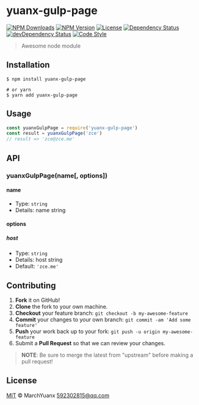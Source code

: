 # yuanx-gulp-page

[![NPM Downloads][downloads-image]][downloads-url]
[![NPM Version][version-image]][version-url]
[![License][license-image]][license-url]
[![Dependency Status][dependency-image]][dependency-url]
[![devDependency Status][devdependency-image]][devdependency-url]
[![Code Style][style-image]][style-url]

> Awesome node module

## Installation

```shell
$ npm install yuanx-gulp-page

# or yarn
$ yarn add yuanx-gulp-page
```

## Usage

<!-- TODO: Introduction of API use -->

```javascript
const yuanxGulpPage = require('yuanx-gulp-page')
const result = yuanxGulpPage('zce')
// result => 'zce@zce.me'
```

## API

<!-- TODO: Introduction of API -->

### yuanxGulpPage(name[, options])

#### name

- Type: `string`
- Details: name string

#### options

##### host

- Type: `string`
- Details: host string
- Default: `'zce.me'`

## Contributing

1. **Fork** it on GitHub!
2. **Clone** the fork to your own machine.
3. **Checkout** your feature branch: `git checkout -b my-awesome-feature`
4. **Commit** your changes to your own branch: `git commit -am 'Add some feature'`
5. **Push** your work back up to your fork: `git push -u origin my-awesome-feature`
6. Submit a **Pull Request** so that we can review your changes.

> **NOTE**: Be sure to merge the latest from "upstream" before making a pull request!

## License

[MIT](LICENSE) &copy; MarchYuanx <592302815@qq.com>



[downloads-image]: https://img.shields.io/npm/dm/yuanx-gulp-page.svg
[downloads-url]: https://npmjs.org/package/yuanx-gulp-page
[version-image]: https://img.shields.io/npm/v/yuanx-gulp-page.svg
[version-url]: https://npmjs.org/package/yuanx-gulp-page
[license-image]: https://img.shields.io/github/license/zce/yuanx-gulp-page.svg
[license-url]: https://github.com/zce/yuanx-gulp-page/blob/master/LICENSE
[dependency-image]: https://img.shields.io/david/zce/yuanx-gulp-page.svg
[dependency-url]: https://david-dm.org/zce/yuanx-gulp-page
[devdependency-image]: https://img.shields.io/david/dev/zce/yuanx-gulp-page.svg
[devdependency-url]: https://david-dm.org/zce/yuanx-gulp-page?type=dev
[style-image]: https://img.shields.io/badge/code_style-standard-brightgreen.svg
[style-url]: https://standardjs.com
